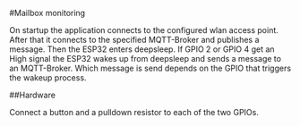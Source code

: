 #Mailbox monitoring

On startup the application connects to the configured wlan access point.
After that it connects to the specified MQTT-Broker and publishes a message.
Then the ESP32 enters deepsleep.
If GPIO 2 or GPIO 4 get an High signal the ESP32 wakes up from deepsleep
and sends a message to an MQTT-Broker. Which message is send depends on the GPIO
that triggers the wakeup process.

##Hardware

Connect a button and a pulldown resistor to each of the two GPIOs.

